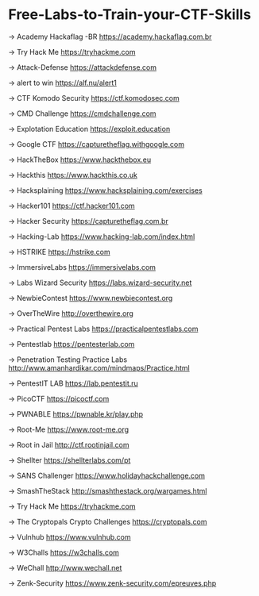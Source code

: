 # Free-Labs-to-Train-your-CTF-Skills


-> Academy Hackaflag -BR https://academy.hackaflag.com.br

-> Try Hack Me https://tryhackme.com

-> Attack-Defense https://attackdefense.com

-> alert to win https://alf.nu/alert1

-> CTF Komodo Security https://ctf.komodosec.com

-> CMD Challenge https://cmdchallenge.com

-> Explotation Education https://exploit.education

-> Google CTF https://capturetheflag.withgoogle.com

-> HackTheBox https://www.hackthebox.eu

-> Hackthis https://www.hackthis.co.uk

-> Hacksplaining https://www.hacksplaining.com/exercises

-> Hacker101 https://ctf.hacker101.com

-> Hacker Security https://capturetheflag.com.br

-> Hacking-Lab https://www.hacking-lab.com/index.html

-> HSTRIKE https://hstrike.com

-> ImmersiveLabs https://immersivelabs.com

-> Labs Wizard Security https://labs.wizard-security.net

-> NewbieContest https://www.newbiecontest.org

-> OverTheWire http://overthewire.org

-> Practical Pentest Labs https://practicalpentestlabs.com

-> Pentestlab https://pentesterlab.com

-> Penetration Testing Practice Labs http://www.amanhardikar.com/mindmaps/Practice.html

-> PentestIT LAB https://lab.pentestit.ru

-> PicoCTF https://picoctf.com

-> PWNABLE https://pwnable.kr/play.php

-> Root-Me https://www.root-me.org

-> Root in Jail http://ctf.rootinjail.com

-> Shellter https://shellterlabs.com/pt

-> SANS Challenger https://www.holidayhackchallenge.com

-> SmashTheStack http://smashthestack.org/wargames.html

-> Try Hack Me https://tryhackme.com

-> The Cryptopals Crypto Challenges https://cryptopals.com

-> Vulnhub https://www.vulnhub.com

-> W3Challs https://w3challs.com

-> WeChall http://www.wechall.net

-> Zenk-Security https://www.zenk-security.com/epreuves.php

